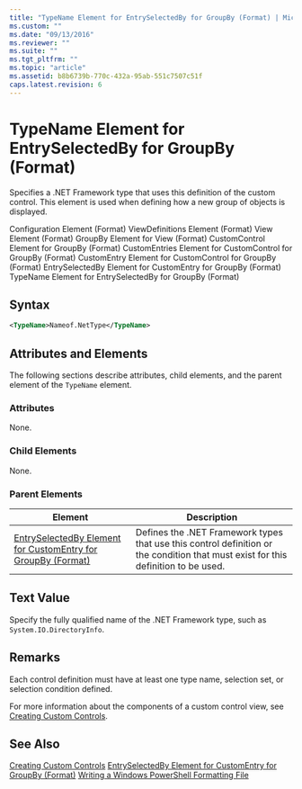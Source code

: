 ```yaml
---
title: "TypeName Element for EntrySelectedBy for GroupBy (Format) | Microsoft Docs"
ms.custom: ""
ms.date: "09/13/2016"
ms.reviewer: ""
ms.suite: ""
ms.tgt_pltfrm: ""
ms.topic: "article"
ms.assetid: b8b6739b-770c-432a-95ab-551c7507c51f
caps.latest.revision: 6
---
```

# TypeName Element for EntrySelectedBy for GroupBy (Format)
Specifies a .NET Framework type that uses this definition of the custom control. This element is used when defining how a new group of objects is displayed.

 Configuration Element (Format)
ViewDefinitions Element (Format)
View Element (Format)
GroupBy Element for View (Format)
CustomControl Element for GroupBy (Format)
CustomEntries Element for CustomControl for GroupBy (Format)
CustomEntry Element for CustomControl for GroupBy (Format)
EntrySelectedBy Element for CustomEntry for GroupBy (Format)
TypeName Element for EntrySelectedBy for GroupBy (Format)

## Syntax

```xml
<TypeName>Nameof.NetType</TypeName>
```

## Attributes and Elements
 The following sections describe attributes, child elements, and the parent element of the `TypeName` element.

### Attributes
 None.

### Child Elements
 None.

### Parent Elements

|Element|Description|
|-------------|-----------------|
|[EntrySelectedBy Element for CustomEntry for GroupBy (Format)](./entryselectedby-element-for-customentry-for-groupby-format.md)|Defines the .NET Framework types that use this control definition or the condition that must exist for this definition to be used.|

## Text Value
 Specify the fully qualified name of the .NET Framework type, such as `System.IO.DirectoryInfo`.

## Remarks
 Each control definition must have at least one type name, selection set, or selection condition defined.

 For more information about the components of a custom control view, see [Creating Custom Controls](./creating-custom-controls.md).

## See Also
 [Creating Custom Controls](./creating-custom-controls.md)
 [EntrySelectedBy Element for CustomEntry for GroupBy (Format)](./entryselectedby-element-for-customentry-for-groupby-format.md)
 [Writing a Windows PowerShell Formatting File](./writing-a-windows-powershell-formatting-file.md)
